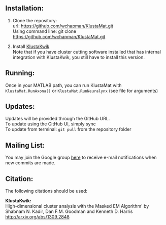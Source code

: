 ## Installation:

1. Clone the repository:<br>
   url: https://github.com/wchapman/KlustaMat.git<br>
   Using command line: git clone https://github.com/wchapman/KlustaMat.git<br>
   
2. Install [KlustaKwik](https://github.com/klusta-team/example)<br>
   Note that if you have cluster cutting software installed that has internal integration with KlustaKwik, you still have to install this version.<br>
   
## Running:
Once in your MATLAB path, you can run KlustaMat with `KlustaMat.RunAxona()` or `KlustaMat.RunNeuralynx` (see file for arguments)

## Updates:
Updates will be provided through the GitHub URL. <br>
To update using the GitHub UI, simply sync<br>
To update from terminal: `git pull` from the repository folder

## Mailing List:
You may join the Google group [here](https://groups.google.com/forum/#!forum/klustamat) to receive e-mail notifications when new commits are made. 

## Citation:
The following citations should be used:

**KlustaKwik:**<br>
High-dimensional cluster analysis with the Masked EM Algorithm' by Shabnam N. Kadir, Dan F.M. Goodman and Kenneth D. Harris
http://arxiv.org/abs/1309.2848
